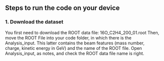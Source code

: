 **Steps to run the code on your device**
--------------------------------------
### 1. Download the dataset
You first need to download the ROOT data file: 16O_C2H4_200_01.root
Then, move the ROOT File into your code folder, in which there is the Analysis_input. This latter contains the beam features (mass number, charge, kinetic energy in GeV) and 
the name of the ROOT file. 
Open Analysis_input, as notes, and check the ROOT data file name is right.


